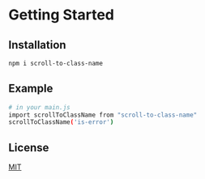 # Getting Started

## Installation

``` bash
npm i scroll-to-class-name

```

## Example

``` bash
# in your main.js
import scrollToClassName from "scroll-to-class-name"
scrollToClassName('is-error')
```

## License

[MIT](https://github.com/javascriptfield/scroll-to-class-name/blob/main/LICENSE)
